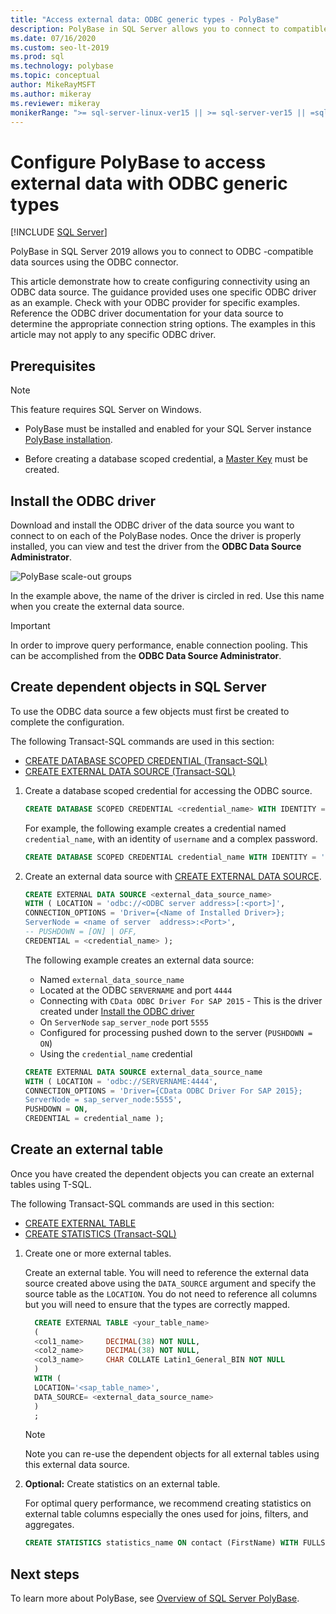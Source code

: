 ```yaml
---
title: "Access external data: ODBC generic types - PolyBase"
description: PolyBase in SQL Server allows you to connect to compatible data sources through the ODBC connector. Install the ODBC driver and create external tables.
ms.date: 07/16/2020
ms.custom: seo-lt-2019
ms.prod: sql
ms.technology: polybase
ms.topic: conceptual
author: MikeRayMSFT
ms.author: mikeray
ms.reviewer: mikeray
monikerRange: ">= sql-server-linux-ver15 || >= sql-server-ver15 || =sqlallproducts-allversions"
---
```

# Configure PolyBase to access external data with ODBC generic types

 [!INCLUDE [SQL Server](../../includes/applies-to-version/sqlserver.md)]

PolyBase in SQL Server 2019 allows you to connect to ODBC -compatible data sources using the ODBC connector.

This article demonstrate how to create configuring connectivity using an ODBC data source. The guidance provided uses one specific ODBC driver as an example. Check with your ODBC provider for specific examples. Reference the ODBC driver documentation for your data source to determine the appropriate connection string options. The examples in this article may not apply to any specific ODBC driver.

## Prerequisites

>[!NOTE]
>This feature requires SQL Server on Windows.

* PolyBase must be installed and enabled for your SQL Server instance [PolyBase installation](polybase-installation.md).

* Before creating a database scoped credential, a [Master Key](../../t-sql/statements/create-master-key-transact-sql.md) must be created.

## Install the ODBC driver

Download and install the ODBC driver of the data source you want to connect to on each of the PolyBase nodes. Once the driver is properly installed, you can view and test the driver from the **ODBC Data Source Administrator**.

![PolyBase scale-out groups](../../relational-databases/polybase/media/polybase-odbc-admin.png) 

In the example above, the name of the driver is circled in red. Use this name when you create the external data source.

> [!IMPORTANT]
> In order to improve query performance, enable connection pooling. This can be accomplished from the **ODBC Data Source Administrator**.

## Create dependent objects in SQL Server

To use the ODBC data source a few objects must first be created to complete the configuration.

The following Transact-SQL commands are used in this section:

* [CREATE DATABASE SCOPED CREDENTIAL (Transact-SQL)](../../t-sql/statements/create-database-scoped-credential-transact-sql.md)
* [CREATE EXTERNAL DATA SOURCE (Transact-SQL)](../../t-sql/statements/create-external-data-source-transact-sql.md) 

1. Create a database scoped credential for accessing the ODBC source.

    ```sql
    CREATE DATABASE SCOPED CREDENTIAL <credential_name> WITH IDENTITY = '<username>', Secret = '<password>';
    ```

    For example, the following example creates a credential named `credential_name`, with an identity of `username` and a complex password.

    ```sql
    CREATE DATABASE SCOPED CREDENTIAL credential_name WITH IDENTITY = 'username', Secret = 'BycA4ZjrE#*2W%!';
    ```

1. Create an external data source with [CREATE EXTERNAL DATA SOURCE](../../t-sql/statements/create-external-data-source-transact-sql.md).

    ```sql
    CREATE EXTERNAL DATA SOURCE <external_data_source_name>
    WITH ( LOCATION = 'odbc://<ODBC server address>[:<port>]',
    CONNECTION_OPTIONS = 'Driver={<Name of Installed Driver>};
    ServerNode = <name of server  address>:<Port>',
    -- PUSHDOWN = [ON] | OFF,
    CREDENTIAL = <credential_name> );
    ```

    The following example creates an external data source:
    * Named `external_data_source_name`
    * Located at the ODBC `SERVERNAME` and port `4444`
    * Connecting with `CData ODBC Driver For SAP 2015` - This is the driver created under [Install the ODBC driver](#install-the-odbc-driver)
    * On `ServerNode` `sap_server_node` port `5555`
    * Configured for processing pushed down to the server (`PUSHDOWN = ON`)
    * Using the `credential_name` credential

    ```sql
    CREATE EXTERNAL DATA SOURCE external_data_source_name
    WITH ( LOCATION = 'odbc://SERVERNAME:4444',
    CONNECTION_OPTIONS = 'Driver={CData ODBC Driver For SAP 2015};
    ServerNode = sap_server_node:5555',
    PUSHDOWN = ON,
    CREDENTIAL = credential_name );
    ```
    
## Create an external table

Once you have created the dependent objects you can create an external tables using T-SQL. 

The following Transact-SQL commands are used in this section:
* [CREATE EXTERNAL TABLE](../../t-sql/statements/create-external-table-transact-sql.md)
* [CREATE STATISTICS (Transact-SQL)](../../t-sql/statements/create-statistics-transact-sql.md)

1. Create one or more external tables.

   Create an external table. You will need to reference the external data source created above using the `DATA_SOURCE` argument and specify the source table as the `LOCATION`. You do not need to reference all columns but you will need to ensure that the types are correctly mapped.  

   ```sql
     CREATE EXTERNAL TABLE <your_table_name>
     (
     <col1_name>     DECIMAL(38) NOT NULL,
     <col2_name>     DECIMAL(38) NOT NULL,
     <col3_name>     CHAR COLLATE Latin1_General_BIN NOT NULL
     )
     WITH (
     LOCATION='<sap_table_name>',
     DATA_SOURCE= <external_data_source_name>
     )
     ;
   ```

   > [!NOTE]
   > Note you can re-use the dependent objects for all external tables using this external data source.

1. **Optional:** Create statistics on an external table.

    For optimal query performance, we recommend creating statistics on external table columns especially the ones used for joins, filters, and aggregates.

    ```sql
    CREATE STATISTICS statistics_name ON contact (FirstName) WITH FULLSCAN; 
    ```
    
## Next steps

To learn more about PolyBase, see [Overview of SQL Server PolyBase](polybase-guide.md).
